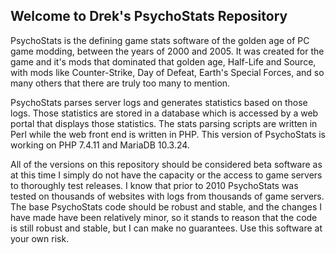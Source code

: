 ## Welcome to Drek's PsychoStats Repository

PsychoStats is the defining game stats software of the golden age of PC game modding, between the years of 2000 and 2005. It was created for the game and it's mods that dominated that golden age, Half-Life and Source, with mods like Counter-Strike, Day of Defeat, Earth's Special Forces, and so many others that there are truly too many to mention.

PsychoStats parses server logs and generates statistics based on those logs. Those statistics are stored in a database which is accessed by a web portal that displays those statistics. The stats parsing scripts are written in Perl while the web front end is written in PHP. This version of PsychoStats is working on PHP 7.4.11 and MariaDB 10.3.24.

All of the versions on this repository should be considered beta software as at this time I simply do not have the capacity or the access to game servers to thoroughly test releases. I know that prior to 2010 PsychoStats was tested on thousands of websites with logs from thousands of game servers. The base PsychoStats code should be robust and stable, and the changes I have made have been relatively minor, so it stands to reason that the code is still robust and stable, but I can make no guarantees.  Use this software at your own risk.
